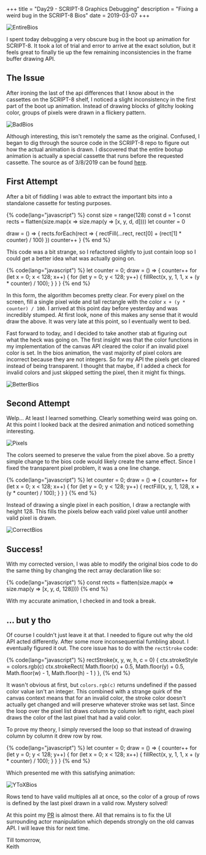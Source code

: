 +++
title = "Day29 - SCRIPT-8 Graphics Debugging"
description = "Fixing a weird bug in the SCRIPT-8 Bios"
date = 2019-03-07
+++

![EntireBios](EntireBios.gif)

I spent today debugging a very obscure bug in the boot up animation for
SCRIPT-8. It took a lot of trial and error to arrive at the exact solution, but
it feels great to finally tie up the few remaining inconsistencies in the frame
buffer drawing API.

## The Issue

After ironing the last of the api differences that I know about in the cassettes
on the SCRIPT-8 shelf, I noticed a slight inconsistency in the first part of the
boot up animation. Instead of drawing blocks of glitchy looking color, groups of
pixels were drawn in a flickery pattern.

![BadBios](BadBios.gif)

Although interesting, this isn't remotely the same as the original. Confused, I
began to dig through the source code in the SCRIPT-8 repo to figure out how the
actual animation is drawn. I discovered that the entire bootup animation is
actually a special cassette that runs before the requested cassette. The source
as of 3/8/2019 can be found
[here](https://github.com/script-8/script-8.github.io/blob/ac51c6b4423896fa53bb36d3688e0aebc0c749f2/src/iframe/src/utils/bios.js).

## First Attempt

After a bit of fiddling I was able to extract the important bits into a
standalone cassette for testing purposes.

{% code(lang="javascript") %}
const size = range(128)
const d = 1
const rects = flatten(size.map(x => size.map(y => [x, y, d, d])))
let counter = 0

draw = () => {
  rects.forEach(rect => {
    rectFill(...rect, rect[0] + (rect[1] * counter) / 100)
  })
  counter++
}
{% end %}

This code was a bit strange, so I refactored slightly to just contain loop so I
could get a better idea what was actually going on.

{% code(lang="javascript") %}
let counter = 0;
draw = () => {
  counter++
  for (let x = 0; x < 128; x++) {
    for (let y = 0; y < 128; y++) {
      fillRect(x, y, 1, 1, x + (y * counter) / 100);
    }
  }
}
{% end %}

In this form, the algorithm becomes pretty clear. For every pixel on the screen,
fill a single pixel wide and tall rectangle with the color `x + (y * counter) /
100`. I arrived at this point day before yesterday and was incredibly stumped.
At first look, none of this makes any sense that it would draw the above. It was
very late at this point, so I eventually went to bed.

Fast forward to today, and I decided to take another stab at figuring out what
the heck was going on. The first insight was that the color functions in my
implementation of the canvas API cleared the color if an invalid pixel color is
set. In the bios animation, the vast majority of pixel colors are incorrect
because they are not integers. So for my API the pixels get cleared instead of
being transparent. I thought that maybe, if I added a check for invalid colors
and just skipped setting the pixel, then it might fix things.

![BetterBios](BetterBios.gif)

## Second Attempt

Welp... At least I learned something. Clearly something weird was going on. At
this point I looked back at the desired animation and noticed something
interesting.

![Pixels](Pixels.png)

The colors seemed to preserve the value from the pixel above. So a pretty simple
change to the bios code would likely create the same effect. Since I fixed the
transparent pixel problem, it was a one line change.

{% code(lang="javascript") %}
let counter = 0;
draw = () => {
  counter++
  for (let x = 0; x < 128; x++) {
    for (let y = 0; y < 128; y++) {
      rectFill(x, y, 1, 128, x + (y * counter) / 100);
    }
  }
}
{% end %}

Instead of drawing a single pixel in each position, I draw a rectangle with
height 128. This fills the pixels below each valid pixel value until another
valid pixel is drawn.

![CorrectBios](CorrectBios.gif)

## Success!

With my corrected version, I was able to modify the original bios code to do the
same thing by changing the rect array declaration like so:

{% code(lang="javascript") %}
const rects = flatten(size.map(x => size.map(y => [x, y, d, 128])))
{% end %}

With my accurate animation, I checked in and took a break.

## ... but y tho

Of course I couldn't just leave it at that. I needed to figure out why the old
API acted differently. After some more inconsequential fumbling about. I
eventually figured it out. The core issue has to do with the
`rectStroke` code:

{% code(lang="javascript") %}
rectStroke(x, y, w, h, c = 0) {
  ctx.strokeStyle = colors.rgb(c)
  ctx.strokeRect(
    Math.floor(x) + 0.5,
    Math.floor(y) + 0.5,
    Math.floor(w) - 1,
    Math.floor(h) - 1
  )
},
{% end %}

It wasn't obvious at first, but `colors.rgb(c)` returns undefined if the passed
color value isn't an integer. This combined with a strange quirk of the canvas
context means that for an invalid color, the stroke color doesn't actually get
changed and will preserve whatever stroke was set last. Since the loop over the
pixel list draws column by column left to right, each pixel draws the color of
the last pixel that had a valid color.

To prove my theory, I simply reversed the loop so that instead of drawing column
by column it drew row by row.

{% code(lang="javascript") %}
let counter = 0;
draw = () => {
  counter++
  for (let y = 0; y < 128; y++) {
    for (let x = 0; x < 128; x++) {
      fillRect(x, y, 1, 1, x + (y * counter) / 100);
    }
  }
}
{% end %}

Which presented me with this satisfying animation:

![YToXBios](YToXBios.gif)

Rows tend to have valid multiples all at once, so the color of a group of rows
is defined by the last pixel drawn in a valid row. Mystery solved!

At this point my [PR](https://github.com/script-8/script-8.github.io/pull/254)
is almost there. All that remains is to fix the UI surrounding actor
manipulation which depends strongly on the old canvas API. I will leave this for
next time.

Till tomorrow,  
Keith

